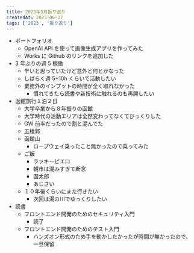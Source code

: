 ```yaml
---
title: 2023年5月振り返り
createdAt: 2023-06-17
tags: ['2023', '振り返り']
---
```


- ポートフォリオ
  - OpenAI API を使って画像生成アプリを作ってみた
  - Works に Github のリンクを追加した
- 3 年ぶりの週 5 稼働
  - 辛いと思っていたけど意外と何とかなった
  - しばらく週 5+10h くらいで活動したい
  - 業務外のインプットの時間が全く取れなかった
    - 慣れてきたら読書や新技術に触れるのも再開したい
- 函館旅行１泊２日
  - 大学卒業から８年振りの函館
  - 大学時代の活動エリアは全然変わってなくてびっくりした
  - GW 前半だったので割と混んでた
  - 五稜郭
  - 函館山
    - ロープウェイ乗ったこと無かったので乗ってみた
  - ご飯
    - ラッキーピエロ
    - 朝市は混みすぎて断念
    - 函太郎
    - あじさい
  - １０年後くらいにまた行きたい
    - 次回は湯の川でゆっくりしたい
- 読書
  - フロントエンド開発のためのセキュリティ入門
    - 読了
  - フロントエンド開発のためのテスト入門
    - ハンズオン形式のため手を動かしたかったが時間が無かったので、一旦保留
